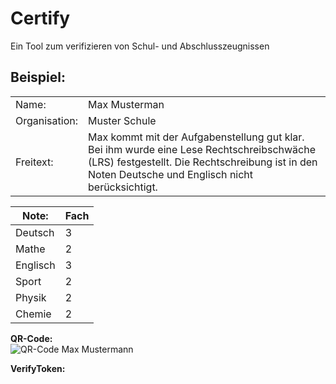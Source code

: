 # Certify
Ein Tool zum verifizieren von Schul- und Abschlusszeugnissen


## Beispiel: 

|   |    | 
|---|---|
| Name:  | Max Musterman  |
| Organisation:  | Muster Schule  |
| Freitext:  | Max kommt mit der Aufgabenstellung gut klar. Bei ihm wurde eine Lese Rechtschreibschwäche (LRS) festgestellt. Die Rechtschreibung ist in den Noten Deutsche und Englisch nicht berücksichtigt.    |


|Note:|Fach|
|---|---|
|Deutsch| 3|
|Mathe| 2|
|Englisch|3|
|Sport|2|
|Physik|2|
|Chemie|2|

**QR-Code:**   
![QR-Code Max Mustermann]()

**VerifyToken:**  
